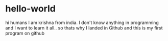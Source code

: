 # hello-world
hi humans 
I am krishna from india. I don't know anything in programming and I want to learn it all..
so thats why I landed in Github
and this is my first program on github
